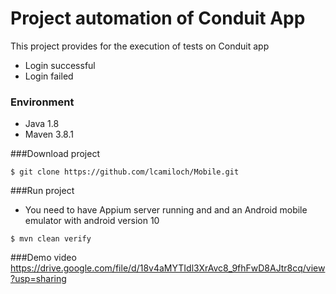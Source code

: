 
# Project automation of Conduit App

This project provides for the execution of tests on Conduit app
* Login successful
* Login failed

### Environment
* Java 1.8
* Maven 3.8.1

###Download project
```
$ git clone https://github.com/lcamiloch/Mobile.git
```

###Run project
* You need to have Appium server running and and an Android mobile emulator with android version 10
```
$ mvn clean verify
```

###Demo video
https://drive.google.com/file/d/18v4aMYTIdl3XrAvc8_9fhFwD8AJtr8cq/view?usp=sharing